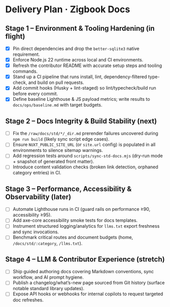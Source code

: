 # Delivery Plan · Zigbook Docs

## Stage 1 – Environment & Tooling Hardening (in flight)

- [x] Pin direct dependencies and drop the `better-sqlite3` native requirement.
- [x] Enforce Node.js 22 runtime across local and CI environments.
- [x] Refresh the contributor README with accurate setup steps and tooling commands.
- [x] Stand up a CI pipeline that runs install, lint, dependency-filtered type-check, and build on pull requests.
- [x] Add commit hooks (Husky + lint-staged) so lint/typecheck/build run before every commit.
- [x] Define baseline Lighthouse & JS payload metrics; write results to `docs/ops/baseline.md` with target budgets.

## Stage 2 – Docs Integrity & Build Stability (next)

- [ ] Fix the `/raw/docs/std/*/_dir.md` prerender failures uncovered during `npm run build` (likely sync script edge cases).
- [ ] Ensure `NUXT_PUBLIC_SITE_URL` (or `site.url` config) is populated in all environments to silence sitemap warnings.
- [ ] Add regression tests around `scripts/sync-std-docs.mjs` (dry-run mode + snapshot of generated front matter).
- [ ] Introduce content validation checks (broken link detection, orphaned category entries) in CI.

## Stage 3 – Performance, Accessibility & Observability (later)

- [ ] Automate Lighthouse runs in CI (guard rails on performance ≥90, accessibility ≥95).
- [ ] Add axe-core accessibility smoke tests for docs templates.
- [ ] Instrument structured logging/analytics for `llms.txt` export freshness and sync invocations.
- [ ] Benchmark critical routes and document budgets (home, `/docs/std/:category`, `/llms.txt`).

## Stage 4 – LLM & Contributor Experience (stretch)

- [ ] Ship guided authoring docs covering Markdown conventions, sync workflow, and AI prompt hygiene.
- [ ] Publish a changelog/what’s-new page sourced from Git history (surface notable standard library updates).
- [ ] Expose API hooks or webhooks for internal copilots to request targeted doc refreshes.
